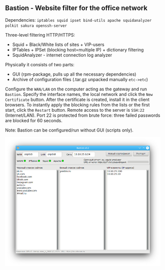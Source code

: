 Bastion - Website filter for the office network
--
Dependencies: `iptables squid ipset bind-utils apache squidanalyzer polkit sakura openssh-server`

Three-level filtering HTTP/HTTPS:
+ Squid + Black/White lists of sites + VIP-users
+ IPTables + IPSet (blocking host=multiple IP) + dictionary filtering
+ SquidAnalyzer - internet connection log analyzer

Physically it consists of two parts:
+ GUI (rpm-package, pulls up all the necessary dependencies)
+ Archive of configuration files (.tar.gz unpacked manually `etc->etc`)

Configure the `WAN/LAN` on the computer acting as the gateway and run `Bastion`. Specify the interface names, the local network and click the `New Certificate` button. After the certificate is created, install it in the client browsers. To instantly apply the blocking rules from the lists or the first start, click the `Restart` button. Remote access to the server is `SSH:22` (Internet/LAN). Port 22 is protected from brute force: three failed passwords are blocked for 60 seconds.

Note: Bastion can be configured/run without GUI (scripts only).

![](https://github.com/AKotov-dev/bastion/blob/main/ScreenShot1.png)

